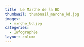 ```yaml
---
title: Le Marché de la BD
thumbnail: thumbnail_marche_bd.jpg
images:
  - marche_bd.jpg
categories:
  - Infographie
layout: column
---
```

